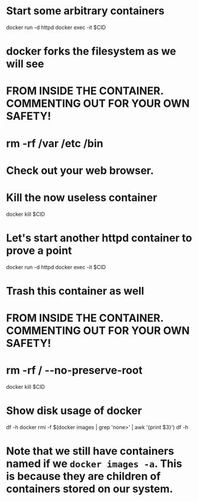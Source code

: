 # Start some arbitrary containers

docker run -d httpd
docker exec -it $CID

# docker forks the filesystem as we will see
# FROM INSIDE THE CONTAINER. COMMENTING OUT FOR YOUR OWN SAFETY!
# rm -rf /var /etc /bin

# Check out your web browser.

# Kill the now useless container
docker kill $CID

# Let's start another httpd container to prove a point
docker run -d httpd
docker exec -it $CID

# Trash this container as well
# FROM INSIDE THE CONTAINER. COMMENTING OUT FOR YOUR OWN SAFETY!
# rm -rf / --no-preserve-root
docker kill $CID


# Show disk usage of docker
df -h
docker rmi -f $(docker images | grep 'none>' | awk '{print $3}')
df -h

# Note that we still have containers named <none> if we `docker images -a`. This is because they are children of containers stored on our system.
